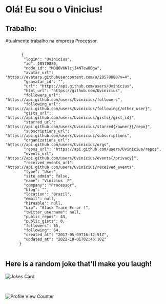 <h1>Olá! Eu sou o Vinicius!</h1>
<h2><strong>Trabalho:</strong></h2>
<p>Atualmente trabalho na empresa Processor.</p>
   <code>
       {
        "login": "Uvinicius",
        "id": 28570880,
        "node_id": "MDQ6VXNlcjI4NTcwODgw",
        "avatar_url": "https://avatars.githubusercontent.com/u/28570880?v=4",
        "gravatar_id": "",
        "url": "https://api.github.com/users/Uvinicius",
        "html_url": "https://github.com/Uvinicius",
        "followers_url": "https://api.github.com/users/Uvinicius/followers",
        "following_url": "https://api.github.com/users/Uvinicius/following{/other_user}",
        "gists_url": "https://api.github.com/users/Uvinicius/gists{/gist_id}",
        "starred_url": "https://api.github.com/users/Uvinicius/starred{/owner}{/repo}",
        "subscriptions_url": "https://api.github.com/users/Uvinicius/subscriptions",
        "organizations_url": "https://api.github.com/users/Uvinicius/orgs",
        "repos_url": "https://api.github.com/users/Uvinicius/repos",
        "events_url": "https://api.github.com/users/Uvinicius/events{/privacy}",
        "received_events_url": "https://api.github.com/users/Uvinicius/received_events",
        "type": "User",
        "site_admin": false,
        "name": "Vinicius  P",
        "company": "Processor",
        "blog": "",
        "location": "Brazil",
        "email": null,
        "hireable": null,
        "bio": "Stack Trace Error !",
        "twitter_username": null,
        "public_repos": 43,
        "public_gists": 0,
        "followers": 65,
        "following": 64,
        "created_at": "2017-05-09T16:12:51Z",
        "updated_at": "2022-10-01T02:46:10Z"
      }
   </code>

 <br/>
 
  ##   Here is a random joke that'll make you laugh!
 ![Jokes Card](https://readme-jokes.vercel.app/api)

 <br/>

 ![Profile View Counter](https://komarev.com/ghpvc/?username=Uvinicius)
 
